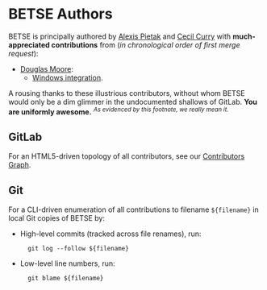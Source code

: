 BETSE Authors
===========

BETSE is principally authored by [Alexis
Pietak](https://www.researchgate.net/profile/Alexis_Pietak) and [Cecil
Curry](https://gitlab.com/u/leycec) with **much-appreciated contributions**
from (_in chronological order of first merge request_):

* [Douglas Moore](https://gitlab.com/u/dglmoore):
  * [Windows integration](https://gitlab.com/betse/betse/merge_requests/1).

A rousing thanks to these illustrious contributors, without whom BETSE would
only be a dim glimmer in the undocumented shallows of GitLab. **You are
uniformly awesome.** <sup>_As evidenced by this footnote, we really mean
it._</sup>

## GitLab

For an HTML5-driven topology of all contributors, see our [Contributors
Graph](https://gitlab.com/betse/betse/graphs/master/contributors).

## Git

For a CLI-driven enumeration of all contributions to filename `${filename}` in
local Git copies of BETSE by:

* High-level commits (tracked across file renames), run:

        git log --follow ${filename}

* Low-level line numbers, run:

        git blame ${filename}

